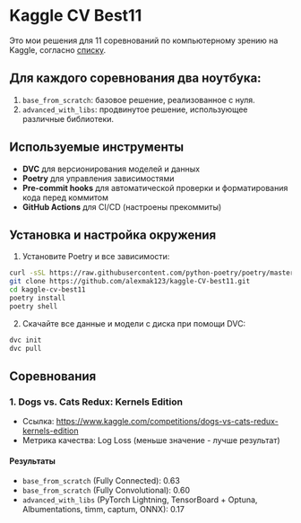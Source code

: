 # Kaggle CV Best11

Это мои решения для 11 соревнований по компьютерному зрению на Kaggle, согласно [списку](https://www.kaggle.com/discussions/general/205017).

## Для каждого соревнования два ноутбука:
1. `base_from_scratch`: базовое решение, реализованное с нуля.
2. `advanced_with_libs`: продвинутое решение, использующее различные библиотеки.

## Используемые инструменты

- **DVC** для версионирования моделей и данных
- **Poetry** для управления зависимостями
- **Pre-commit hooks** для автоматической проверки и форматирования кода перед коммитом
- **GitHub Actions** для CI/CD (настроены прекоммиты)

## Установка и настройка окружения

1. Установите Poetry и все зависимости:
```bash
curl -sSL https://raw.githubusercontent.com/python-poetry/poetry/master/get-poetry.py | python -
git clone https://github.com/alexmak123/kaggle-CV-best11.git
cd kaggle-cv-best11
poetry install
poetry shell
```
2. Скачайте все данные и модели с диска при помощи DVC:
```bash
dvc init
dvc pull
```

## Соревнования

### 1. Dogs vs. Cats Redux: Kernels Edition

- Ссылка: https://www.kaggle.com/competitions/dogs-vs-cats-redux-kernels-edition
- Метрика качества: Log Loss (меньше значение - лучше результат)

#### Результаты
- `base_from_scratch` (Fully Connected): 0.63
- `base_from_scratch` (Fully Convolutional): 0.60
- `advanced_with_libs` (PyTorch Lightning, TensorBoard + Optuna, Albumentations, timm, captum, ONNX): 0.17 
